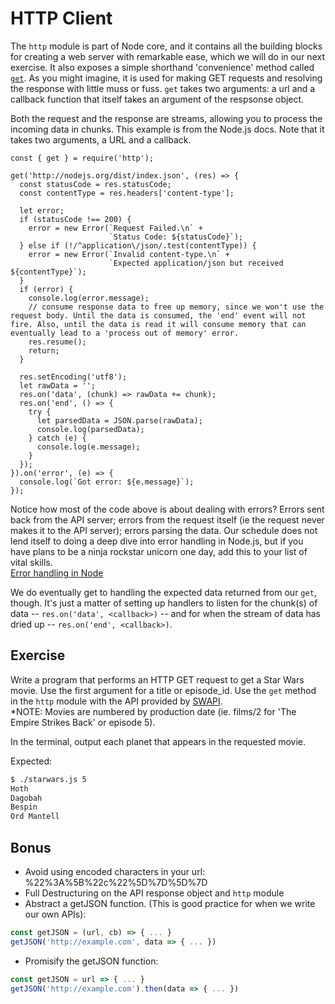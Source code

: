 # HTTP Client
The `http` module is part of Node core, and it contains all the building blocks for creating a web server with remarkable ease, which we will do in our next exercise. It also exposes a simple shorthand 'convenience' method called [`get`][get]. As you might imagine, it is used for making GET requests and resolving the response with little muss or fuss. `get` takes two arguments: a url and a callback function that itself takes an argument of the respsonse object.

Both the request and the response are streams, allowing you to process the incoming data in chunks. This example is from the Node.js docs. Note that it takes two arguments, a URL and a callback.
```
const { get } = require('http');

get('http://nodejs.org/dist/index.json', (res) => {
  const statusCode = res.statusCode;
  const contentType = res.headers['content-type'];

  let error;
  if (statusCode !== 200) {
    error = new Error(`Request Failed.\n` +
                      `Status Code: ${statusCode}`);
  } else if (!/^application\/json/.test(contentType)) {
    error = new Error(`Invalid content-type.\n` +
                      `Expected application/json but received ${contentType}`);
  }
  if (error) {
    console.log(error.message);
    // consume response data to free up memory, since we won't use the request body. Until the data is consumed, the 'end' event will not fire. Also, until the data is read it will consume memory that can eventually lead to a 'process out of memory' error.
    res.resume();
    return;
  }

  res.setEncoding('utf8');
  let rawData = '';
  res.on('data', (chunk) => rawData += chunk);
  res.on('end', () => {
    try {
      let parsedData = JSON.parse(rawData);
      console.log(parsedData);
    } catch (e) {
      console.log(e.message);
    }
  });
}).on('error', (e) => {
  console.log(`Got error: ${e.message}`);
});
```
Notice how most of the code above is about dealing with errors? Errors sent back from the API server; errors from the request itself (ie the request never makes it to the API server); errors parsing the data. Our schedule does not lend itself to doing a deep dive into error handling in Node.js, but if you have plans to be a ninja rockstar unicorn one day, add this to your list of vital skills.  
[Error handling in Node](https://www.joyent.com/node-js/production/design/errors)

We do eventually get to handling the expected data returned from our `get`, though. It's just a matter of setting up handlers to listen for the chunk(s) of data -- `res.on('data', <callback>)` -- and for when the stream of data has dried up -- `res.on('end', <callback>)`.

## Exercise 
Write a program that performs an HTTP GET request to get a Star Wars movie. Use the first argument for a title or episode_id. Use the `get` method in the
`http` module with the API provided by
[SWAPI](https://swapi.co/).  
*NOTE: Movies are numbered by production date (ie. films/2 for 'The Empire Strikes Back' or episode 5).

In the terminal, output each planet that appears in the requested movie.

Expected:

```bash
$ ./starwars.js 5
Hoth
Dagobah
Bespin
Ord Mantell
```

## Bonus

-   Avoid using encoded characters in your url: %22%3A%5B%22c%22%5D%7D%5D%7D
-   Full Destructuring on the API response object and `http` module
-   Abstract a getJSON function. (This is good practice for when we write our own APIs):

```js
const getJSON = (url, cb) => { ... }
getJSON('http://example.com', data => { ... })
```

-   Promisify the getJSON function:

```js
const getJSON = url => { ... }
getJSON('http://example.com').then(data => { ... })
```

[get]: https://nodejs.org/api/http.html#http_http_get_options_callback
